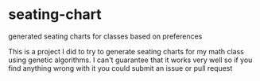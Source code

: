 # seating-chart
generated seating charts for classes based on preferences

This is a project I did to try to generate seating charts for my math class using genetic algorithms.
I can't guarantee that it works very well so if you find anything wrong with it you could submit an issue or pull request
